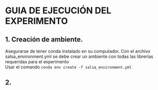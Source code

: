 # GUIA DE EJECUCIÓN DEL EXPERIMENTO
## 1. Creación de ambiente.
Asegurarse de tener conda instalado en su computador. Con el archivo salsa_environment.yml se debe crear un ambiente con todas las librerías requeridas para el experimento\
Usar el comando `conda env create -f salsa_environment.yml`
## 2. 
